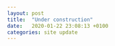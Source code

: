 ```yaml
---
layout: post
title:  "Under construction"
date:   2020-01-22 23:08:13 +0100
categories: site update
---
```


